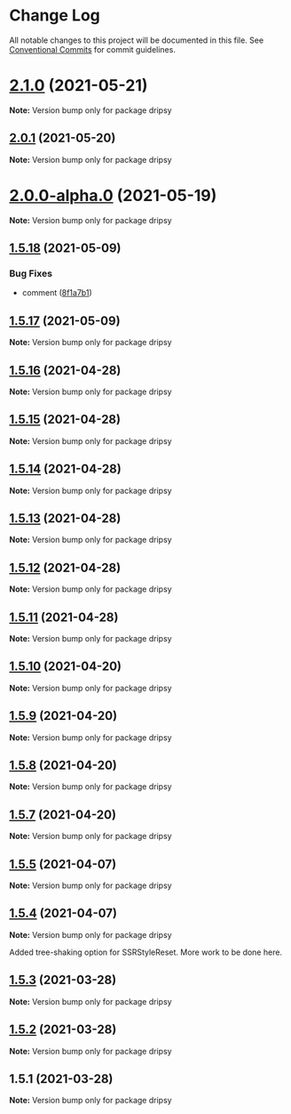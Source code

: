 # Change Log

All notable changes to this project will be documented in this file.
See [Conventional Commits](https://conventionalcommits.org) for commit guidelines.

# [2.1.0](https://github.com/nandorojo/expo-theme-ui/compare/v2.0.1...v2.1.0) (2021-05-21)

**Note:** Version bump only for package dripsy





## [2.0.1](https://github.com/nandorojo/expo-theme-ui/compare/v2.0.0-alpha.0...v2.0.1) (2021-05-20)

**Note:** Version bump only for package dripsy





# [2.0.0-alpha.0](https://github.com/nandorojo/expo-theme-ui/compare/v1.5.18...v2.0.0-alpha.0) (2021-05-19)

**Note:** Version bump only for package dripsy





## [1.5.18](https://github.com/nandorojo/expo-theme-ui/compare/v1.5.17...v1.5.18) (2021-05-09)


### Bug Fixes

* comment ([8f1a7b1](https://github.com/nandorojo/expo-theme-ui/commit/8f1a7b1dda358457e2b10248df0eeb1006fe3f6d))





## [1.5.17](https://github.com/nandorojo/expo-theme-ui/compare/v1.5.16...v1.5.17) (2021-05-09)

**Note:** Version bump only for package dripsy





## [1.5.16](https://github.com/nandorojo/expo-theme-ui/compare/v1.5.15...v1.5.16) (2021-04-28)

**Note:** Version bump only for package dripsy





## [1.5.15](https://github.com/nandorojo/expo-theme-ui/compare/v1.5.14...v1.5.15) (2021-04-28)

**Note:** Version bump only for package dripsy





## [1.5.14](https://github.com/nandorojo/expo-theme-ui/compare/v1.5.13...v1.5.14) (2021-04-28)

**Note:** Version bump only for package dripsy





## [1.5.13](https://github.com/nandorojo/expo-theme-ui/compare/v1.5.12...v1.5.13) (2021-04-28)

**Note:** Version bump only for package dripsy





## [1.5.12](https://github.com/nandorojo/expo-theme-ui/compare/v1.5.11...v1.5.12) (2021-04-28)

**Note:** Version bump only for package dripsy





## [1.5.11](https://github.com/nandorojo/expo-theme-ui/compare/v1.5.10...v1.5.11) (2021-04-28)

**Note:** Version bump only for package dripsy





## [1.5.10](https://github.com/nandorojo/expo-theme-ui/compare/v1.5.9...v1.5.10) (2021-04-20)

**Note:** Version bump only for package dripsy





## [1.5.9](https://github.com/nandorojo/expo-theme-ui/compare/v1.5.8...v1.5.9) (2021-04-20)

**Note:** Version bump only for package dripsy





## [1.5.8](https://github.com/nandorojo/expo-theme-ui/compare/v1.5.7...v1.5.8) (2021-04-20)

**Note:** Version bump only for package dripsy





## [1.5.7](https://github.com/nandorojo/expo-theme-ui/compare/v1.5.5-alpha.6...v1.5.7) (2021-04-20)

**Note:** Version bump only for package dripsy





## [1.5.5](https://github.com/nandorojo/expo-theme-ui/compare/v1.5.4...v1.5.5) (2021-04-07)

**Note:** Version bump only for package dripsy





## [1.5.4](https://github.com/nandorojo/expo-theme-ui/compare/v1.5.3...v1.5.4) (2021-04-07)

**Note:** Version bump only for package dripsy

Added tree-shaking option for SSRStyleReset. More work to be done here.

## [1.5.3](https://github.com/nandorojo/expo-theme-ui/compare/v1.5.2...v1.5.3) (2021-03-28)

**Note:** Version bump only for package dripsy

## [1.5.2](https://github.com/nandorojo/expo-theme-ui/compare/v1.5.1...v1.5.2) (2021-03-28)

**Note:** Version bump only for package dripsy

## 1.5.1 (2021-03-28)

**Note:** Version bump only for package dripsy
